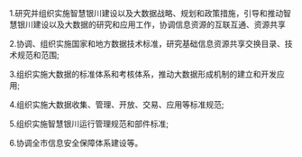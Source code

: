 1.研究并组织实施智慧银川建设以及大数据战略、规划和政策措施，引导和推动智慧银川建设以及大数据的研究和应用工作，协调信息资源的互联互通、资源共享

2.协调、组织实施国家和地方数据技术标准，研究基础信息资源共享交换目录、技术规范和范围;

3.组织实施大数据的标准体系和考核体系，推动大数据形成机制的建立和开发应用;

4.组织实施大数据收集、管理、开放、交易、应用等标准规范;

5.组织实施智慧银川运行管理规范和部件标准;

6.协调全市信息安全保障体系建设等。